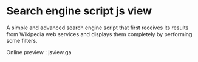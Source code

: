 # Search engine script js view

A simple and advanced search engine script that first receives its results from Wikipedia web services and displays them completely by performing some filters.

Online preview : jsview.ga

